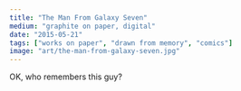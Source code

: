 ```yaml
---
title: "The Man From Galaxy Seven"
medium: "graphite on paper, digital"
date: "2015-05-21"
tags: ["works on paper", "drawn from memory", "comics"]
image: "art/the-man-from-galaxy-seven.jpg"
---
```

OK, who remembers this guy?
